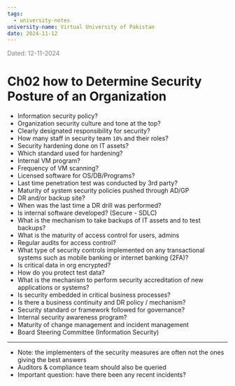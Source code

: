 ```yaml
---
tags:
  - university-notes
university-name: Virtual University of Pakistan
date: 2024-11-12
---
```


<span style="color: gray;">Dated: 12-11-2024</span>

# Ch02 how to Determine Security Posture of an Organization

- Information security policy?
- Organization security culture and tone at the top?
- Clearly designated responsibility for security?
- How many staff in security team `10%` and their roles?
- Security hardening done on IT assets?
- Which standard used for hardening?
- Internal VM program?
- Frequency of VM scanning?
- Licensed software for OS/DB/Programs?
- Last time penetration test was conducted by 3rd party?
- Maturity of system security policies pushed through AD/GP
- DR and/or backup site?
- When was the last time a DR drill was performed?
- Is internal software developed? (Secure - SDLC)
- What is the mechanism to take backups of IT assets and to test backups?
- What is the maturity of access control for users, admins
- Regular audits for access control?
- What type of security controls implemented on any transactional systems such as mobile banking or internet banking (2FA)?
- Is critical data in org encrypted?
- How do you protect test data?
- What is the mechanism to perform security accreditation of new applications or systems?
- Is security embedded in critical business processes?
- Is there a business continuity and DR policy / mechanism?
- Security standard or framework followed for governance?
- Internal security awareness program?
- Maturity of change management and incident management
- Board Steering Committee (Information Security)

---

- Note: the implementers of the security measures are often not the ones giving the best answers
- Auditors & compliance team should also be queried
- Important question: have there been any recent incidents?
